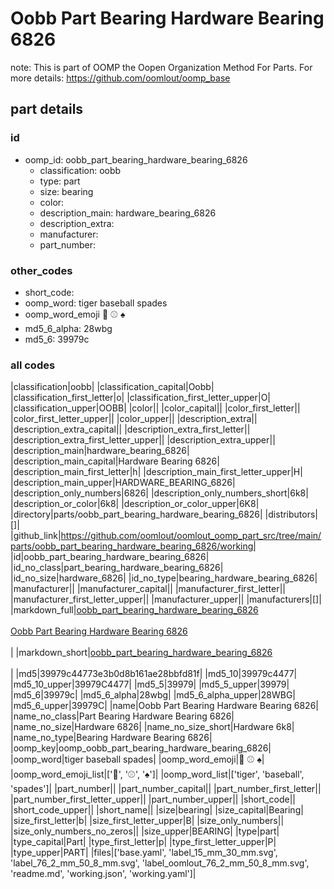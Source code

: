 # Oobb Part Bearing Hardware Bearing 6826  

note: This is part of OOMP the Oopen Organization Method For Parts. For more details: https://github.com/oomlout/oomp_base

##  part details





### id
* oomp_id: oobb_part_bearing_hardware_bearing_6826
  * classification: oobb
  * type: part
  * size: bearing
  * color: 
  * description_main: hardware_bearing_6826
  * description_extra: 
  * manufacturer: 
  * part_number: 

### other_codes
* short_code: 
* oomp_word: tiger baseball spades
* oomp_word_emoji :tiger: :baseball: :spades:
* md5_6_alpha: 28wbg
* md5_6: 39979c

### all codes 
|classification|oobb|
|classification_capital|Oobb|
|classification_first_letter|o|
|classification_first_letter_upper|O|
|classification_upper|OOBB|
|color||
|color_capital||
|color_first_letter||
|color_first_letter_upper||
|color_upper||
|description_extra||
|description_extra_capital||
|description_extra_first_letter||
|description_extra_first_letter_upper||
|description_extra_upper||
|description_main|hardware_bearing_6826|
|description_main_capital|Hardware Bearing 6826|
|description_main_first_letter|h|
|description_main_first_letter_upper|H|
|description_main_upper|HARDWARE_BEARING_6826|
|description_only_numbers|6826|
|description_only_numbers_short|6k8|
|description_or_color|6k8|
|description_or_color_upper|6K8|
|directory|parts/oobb_part_bearing_hardware_bearing_6826|
|distributors|[]|
|github_link|https://github.com/oomlout/oomlout_oomp_part_src/tree/main/parts/oobb_part_bearing_hardware_bearing_6826/working|
|id|oobb_part_bearing_hardware_bearing_6826|
|id_no_class|part_bearing_hardware_bearing_6826|
|id_no_size|hardware_6826|
|id_no_type|bearing_hardware_bearing_6826|
|manufacturer||
|manufacturer_capital||
|manufacturer_first_letter||
|manufacturer_first_letter_upper||
|manufacturer_upper||
|manufacturers|[]|
|markdown_full|[oobb_part_bearing_hardware_bearing_6826](https://github.com/oomlout/oomlout_oomp_part_src/tree/main/parts/oobb_part_bearing_hardware_bearing_6826/working)<br>[](https://github.com/oomlout/oomlout_oomp_part_src/tree/main/parts/oobb_part_bearing_hardware_bearing_6826/working)<br>[Oobb Part Bearing Hardware Bearing 6826](https://github.com/oomlout/oomlout_oomp_part_src/tree/main/parts/oobb_part_bearing_hardware_bearing_6826/working)<br><br>|
|markdown_short|[oobb_part_bearing_hardware_bearing_6826](https://github.com/oomlout/oomlout_oomp_part_src/tree/main/parts/oobb_part_bearing_hardware_bearing_6826/working)<br><br>|
|md5|39979c44773e3b0d8b161ae28bbfd81f|
|md5_10|39979c4477|
|md5_10_upper|39979C4477|
|md5_5|39979|
|md5_5_upper|39979|
|md5_6|39979c|
|md5_6_alpha|28wbg|
|md5_6_alpha_upper|28WBG|
|md5_6_upper|39979C|
|name|Oobb Part Bearing Hardware Bearing 6826|
|name_no_class|Part Bearing Hardware Bearing 6826|
|name_no_size|Hardware 6826|
|name_no_size_short|Hardware 6k8|
|name_no_type|Bearing Hardware Bearing 6826|
|oomp_key|oomp_oobb_part_bearing_hardware_bearing_6826|
|oomp_word|tiger baseball spades|
|oomp_word_emoji|:tiger: :baseball: :spades:|
|oomp_word_emoji_list|[':tiger:', ':baseball:', ':spades:']|
|oomp_word_list|['tiger', 'baseball', 'spades']|
|part_number||
|part_number_capital||
|part_number_first_letter||
|part_number_first_letter_upper||
|part_number_upper||
|short_code||
|short_code_upper||
|short_name||
|size|bearing|
|size_capital|Bearing|
|size_first_letter|b|
|size_first_letter_upper|B|
|size_only_numbers||
|size_only_numbers_no_zeros||
|size_upper|BEARING|
|type|part|
|type_capital|Part|
|type_first_letter|p|
|type_first_letter_upper|P|
|type_upper|PART|
|files|['base.yaml', 'label_15_mm_30_mm.svg', 'label_76_2_mm_50_8_mm.svg', 'label_oomlout_76_2_mm_50_8_mm.svg', 'readme.md', 'working.json', 'working.yaml']|
